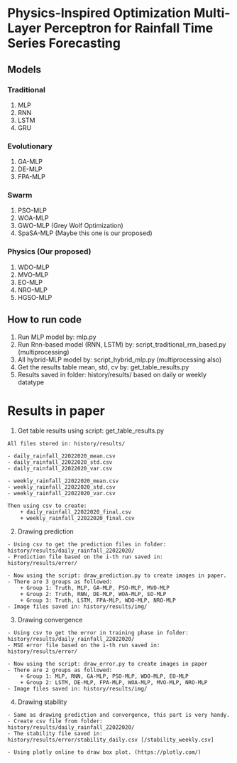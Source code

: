 # Physics-Inspired Optimization Multi-Layer Perceptron for Rainfall Time Series Forecasting

## Models
### Traditional 
1. MLP
2. RNN 
3. LSTM 
4. GRU
### Evolutionary 
1. GA-MLP
2. DE-MLP
3. FPA-MLP
### Swarm 
1. PSO-MLP
2. WOA-MLP
3. GWO-MLP  (Grey Wolf Optimization)
4. SpaSA-MLP (Maybe this one is our proposed)
### Physics (Our proposed)
1. WDO-MLP
2. MVO-MLP
3. EO-MLP
4. NRO-MLP
5. HGSO-MLP

## How to run code
1. Run MLP model by: mlp.py 
2. Run Rnn-based model (RNN, LSTM) by: script_traditional_rrn_based.py (multiprocessing) 
3. All hybrid-MLP model by: script_hybrid_mlp.py (multiprocessing also)
4. Get the results table mean, std, cv by: get_table_results.py
5. Results saved in folder: history/results/ based on daily or weekly datatype
 
 
# Results in paper

1. Get table results using script: get_table_results.py
```code
All files stored in: history/results/

- daily_rainfall_22022020_mean.csv
- daily_rainfall_22022020_std.csv
- daily_rainfall_22022020_var.csv

- weekly_rainfall_22022020_mean.csv
- weekly_rainfall_22022020_std.csv
- weekly_rainfall_22022020_var.csv

Then using csv to create: 
    + daily_rainfall_22022020_final.csv
    + weekly_rainfall_22022020_final.csv
```

2. Drawing prediction
```code 
- Using csv to get the prediction files in folder: history/results/daily_rainfall_22022020/
- Prediction file based on the i-th run saved in: history/results/error/

- Now using the script: draw_prediction.py to create images in paper.
- There are 3 groups as followed:
    + Group 1: Truth, MLP, GA-MLP, PSO-MLP, MVO-MLP
    + Group 2: Truth, RNN, DE-MLP, WOA-MLP, EO-MLP
    + Group 3: Truth, LSTM, FPA-MLP, WDO-MLP, NRO-MLP
- Image files saved in: history/results/img/
```

3. Drawing convergence
```code 
- Using csv to get the error in training phase in folder: history/results/daily_rainfall_22022020/
- MSE error file based on the i-th run saved in: history/results/error/

- Now using the script: draw_error.py to create images in paper
- There are 2 groups as followed:
    + Group 1: MLP, RNN, GA-MLP, PSO-MLP, WDO-MLP, EO-MLP
    + Group 2: LSTM, DE-MLP, FPA-MLP, WOA-MLP, MVO-MLP, NRO-MLP
- Image files saved in: history/results/img/
```

4. Drawing stability
```code 
- Same as drawing prediction and convergence, this part is very handy.
- Create csv file from folder: history/results/daily_rainfall_22022020/
- The stability file saved in: history/results/error/stability_daily.csv [/stability_weekly.csv]

- Using plotly online to draw box plot. (https://plotly.com/)
```


